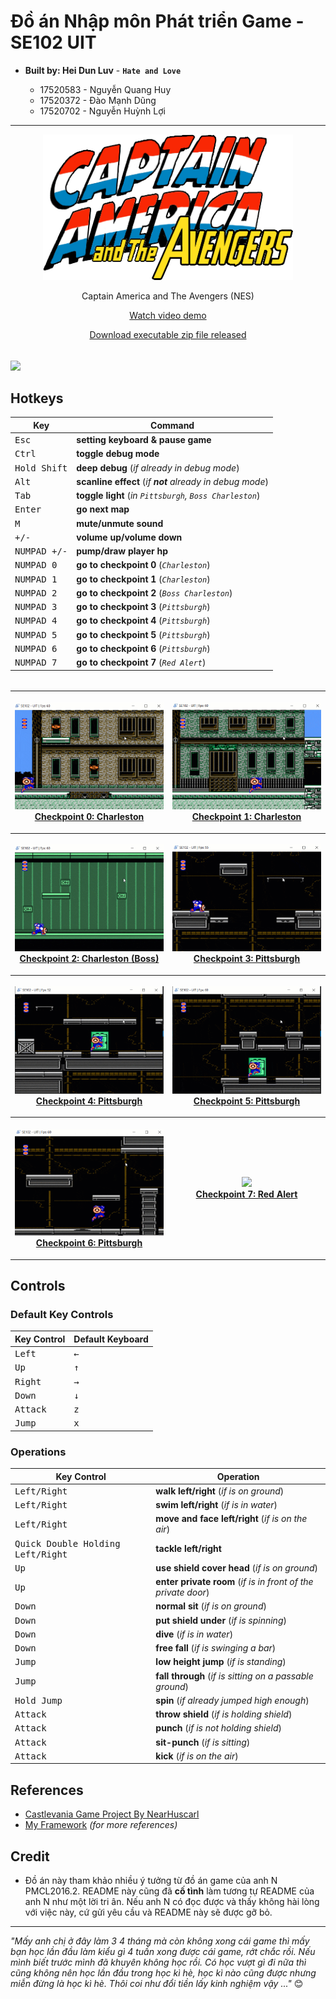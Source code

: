 # **Đồ án Nhập môn Phát triển Game - SE102 UIT**

* __Built by: Hei Dun Luv__ -  __`Hate and Love`__ 
  
    * 17520583 - Nguyễn Quang Huy
    * 17520372 - Đào Mạnh Dũng
    * 17520702 - Nguyễn Huỳnh Lợi  
---
<p align="center"> <img src ="Github/Logo.png" /> </p>
<p align="center"> Captain America and The Avengers (NES) </p>
<p align="center"><a href="https://www.youtube.com/watch?v=opvoS4-yUgg">Watch video demo</a></p>
<p align="center"><a href="https://github.com/loia5tqd001/SE102-UIT-Game-Captain-America-and-The-Avengers/releases">Download executable zip file released</a></p>

######
<img src="Github/HotkeyDemo.gif" />

## **Hotkeys**
| Key | Command |
|-----|---------|
| <kbd>Esc</kbd> | __setting keyboard & pause game__ |
| <kbd>Ctrl</kbd> | __toggle debug mode__ | 
| <kbd>Hold Shift</kbd> | __deep debug__ (_if already in debug mode_) |
| <kbd>Alt</kbd> | __scanline effect__ (_if __not__ already in debug mode_) |
| <kbd>Tab</kbd> | __toggle light__ (_in `Pittsburgh`, `Boss Charleston`_) |
| <kbd>Enter</kbd> | __go next map__ |
| <kbd>M</kbd> | __mute/unmute sound__ |
| <kbd>+/-</kbd> | __volume up/volume down__ |
| <kbd>NUMPAD +/-</kbd> | __pump/draw player hp__ |
| <kbd>NUMPAD 0</kbd> | __go to checkpoint 0__ (_`Charleston`_) |
| <kbd>NUMPAD 1</kbd> | __go to checkpoint 1__ (_`Charleston`_) |
| <kbd>NUMPAD 2</kbd> | __go to checkpoint 2__ (_`Boss Charleston`_) |
| <kbd>NUMPAD 3</kbd> | __go to checkpoint 3__ (_`Pittsburgh`_) |
| <kbd>NUMPAD 4</kbd> | __go to checkpoint 4__ (_`Pittsburgh`_) |
| <kbd>NUMPAD 5</kbd> | __go to checkpoint 5__ (_`Pittsburgh`_) |
| <kbd>NUMPAD 6</kbd> | __go to checkpoint 6__ (_`Pittsburgh`_) |
| <kbd>NUMPAD 7</kbd> | __go to checkpoint 7__ (_`Red Alert`_) |

######
<table style="width:100%">
<tr>
    <th> <p align="center">
       <img src="Github/checkpoint_0.gif"><br>
       <a href="https://youtu.be/opvoS4-yUgg?t=11">Checkpoint 0: Charleston</a>
    </p> </th>
    <th> <p align="center">
       <img src="Github/checkpoint_1.gif"><br>
       <a href="https://youtu.be/opvoS4-yUgg?t=101">Checkpoint 1: Charleston</a>
    </p> </th>
</tr>
<tr>
    <th> <p align="center">
       <img src="Github/checkpoint_2.gif"><br>
       <a href="https://youtu.be/opvoS4-yUgg?t=108">Checkpoint 2: Charleston (Boss)</a>
    </p> </th>    
    <th> <p align="center">
       <img src="Github/checkpoint_3.gif"><br>
       <a href="https://youtu.be/opvoS4-yUgg?t=165">Checkpoint 3: Pittsburgh</a>
    </p> </th>
</tr>
<tr>
    <th> <p align="center">
       <img src="Github/checkpoint_4.gif"><br>
       <a href="https://youtu.be/opvoS4-yUgg?t=278">Checkpoint 4: Pittsburgh</a>
    </p> </th>    
    <th> <p align="center">
       <img src="Github/checkpoint_5.gif"><br>
       <a href="https://youtu.be/opvoS4-yUgg?t=301">Checkpoint 5: Pittsburgh</a>
    </p> </th>
</tr>
<tr>
    <th> <p align="center">
       <img src="Github/checkpoint_6.gif"><br>
       <a href="https://youtu.be/opvoS4-yUgg?t=312">Checkpoint 6: Pittsburgh</a>
    </p> </th>    
    <th> <p align="center">
       <img src="Github/checkpoint_7.gif"><br>
       <a href="https://youtu.be/opvoS4-yUgg?t=319">Checkpoint 7: Red Alert</a>
    </p> </th>
</tr>
</table>

## **Controls**
### **Default Key Controls**
| Key Control | Default Keyboard |
|-------------|------------------|
| <kbd>Left</kbd> | <kbd>←</kbd> |
| <kbd>Up</kbd> | <kbd>↑</kbd> | 
| <kbd>Right</kbd> | <kbd>→</kbd> | 
| <kbd>Down</kbd> | <kbd>↓</kbd> | 
| <kbd>Attack</kbd> | <kbd>z</kbd> |
| <kbd>Jump</kbd> | <kbd>x</kbd> |

### **Operations**
| Key Control | Operation |
|------------|-----------|
| <kbd>Left/Right</kbd> | __walk left/right__ (_if is on ground_) |
| <kbd>Left/Right</kbd> | __swim left/right__ (_if is in water_) |
| <kbd>Left/Right</kbd> | __move and face left/right__ (_if is on the air_) |
| <kbd>Quick Double Holding Left/Right</kbd> | __tackle left/right__ |
| <kbd>Up</kbd> | __use shield cover head__ (_if is on ground_) |
| <kbd>Up</kbd> | __enter private room__ (_if is in front of the private door_) |
| <kbd>Down</kbd> | __normal sit__ (_if is on ground_) |
| <kbd>Down</kbd> | __put shield under__ (_if is spinning_) |
| <kbd>Down</kbd> | __dive__ (_if is in water_) |
| <kbd>Down</kbd> | __free fall__ (_if is swinging a bar_) |
| <kbd>Jump</kbd> | __low height jump__ (_if is standing_) |
| <kbd>Jump</kbd> | __fall through__ (_if is sitting on a passable ground_) |
| <kbd>Hold Jump</kbd> | __spin__ (_if already jumped high enough_) |
| <kbd>Attack</kbd> | __throw shield__ (_if is holding shield_) |
| <kbd>Attack</kbd> | __punch__ (_if is not holding shield_) |
| <kbd>Attack</kbd> | __sit-punch__ (_if is sitting_) |
| <kbd>Attack</kbd> | __kick__ (_if is on the air_) |

## **References**
* [Castlevania Game Project By NearHuscarl](https://github.com/NearHuscarl/Castlevania)
* [My Framework](https://github.com/loia5tqd001/Game-FrameWork) _(for more references)_   
  
## **Credit**
- Đồ án này tham khảo nhiều ý tưởng từ đồ án game của anh N PMCL2016.2. README này cũng đã __cố tình__ làm tương tự README của anh N như một lời tri ân. Nếu anh N có đọc được và thấy không hài lòng với việc này, cứ gửi yêu cầu và README này sẽ được gỡ bỏ.
---
*"Mấy anh chị ở đây làm 3 4 tháng mà còn không xong cái game thì mấy bạn học lần đầu làm kiểu gì 4 tuần xong được cái game, rớt chắc rồi. Nếu mình biết trước mình đã khuyên không học rồi. Có học vượt gì đi nữa thì cũng không nên học lần đầu trong học kì hè, học kì nào cũng được nhưng miễn đừng là học kì hè. Thôi coi như đổi tiền lấy kinh nghiệm vậy ..."*
:blush: